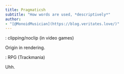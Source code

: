 ```yaml
---
title: Pragmaticsh
subtitle: "How words are used, *descriptively*"
author:
- "[@MonoidMusician](https://blog.veritates.love/)"
---
```


: clipping/noclip (in video games)

  Origin in rendering.

: RPG (Trackmania)

  Uhh.

